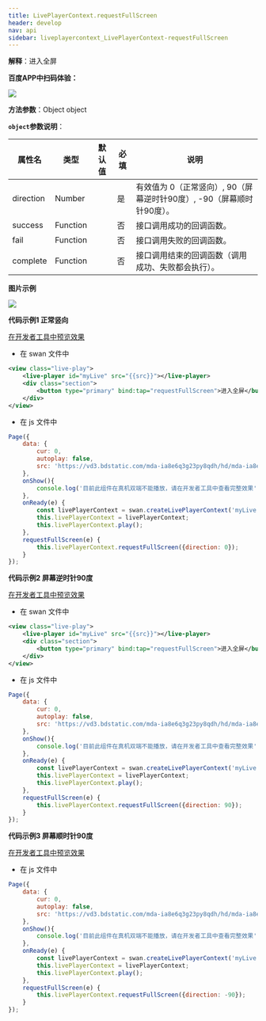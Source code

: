 ```yaml
---
title: LivePlayerContext.requestFullScreen
header: develop
nav: api
sidebar: liveplayercontext_LivePlayerContext-requestFullScreen
---
```



**解释**：进入全屏

**百度APP中扫码体验：**

<img src="https://b.bdstatic.com/miniapp/assets/images/doc_demo/fragment_LivePlayerContextRequestFullScreen.png"  class="demo-qrcode-image" />


**方法参数**：Object object

**`object`参数说明**：

|属性名 |类型  |默认值 |必填|说明|
|---- | ---- | ---- |---- |--|
|direction |Number  |  | 是  |有效值为 0（正常竖向）, 90（屏幕逆时针90度）, -90（屏幕顺时针90度）。|
|success   |Function  |   |否  |接口调用成功的回调函数。|
|fail  |Function  |   | 否 |接口调用失败的回调函数。|
|complete   | Function   |   |否 |接口调用结束的回调函数（调用成功、失败都会执行）。|


**图片示例**

<div class="m-doc-custom-examples">
    <div class="m-doc-custom-examples-correct">
        <img src="https://b.bdstatic.com/miniapp/images/LrequestFullScreen.gif">
    </div>
    <div class="m-doc-custom-examples-correct">
        <img src=" ">
    </div>
    <div class="m-doc-custom-examples-correct">
        <img src=" ">
    </div>     
</div>

**代码示例1 正常竖向**

<a href="swanide://fragment/3223cd7473ef7179320503801fa70f251575545170404" title="在开发者工具中预览效果" target="_self">在开发者工具中预览效果</a> 

* 在 swan 文件中

```xml
<view class="live-play">
    <live-player id="myLive" src="{{src}}"></live-player>
    <div class="section">
        <button type="primary" bind:tap="requestFullScreen">进入全屏</button>
    </div>
</view>
```

* 在 js 文件中

```js
Page({
    data: {
        cur: 0,
        autoplay: false,
        src: 'https://vd3.bdstatic.com/mda-ia8e6q3g23py8qdh/hd/mda-ia8e6q3g23py8qdh.mp4?playlist=%5B%22hd%22%5D&auth_key=1521549485-0-0-d5d042ba3555b2d23909d16a82916ebc&bcevod_channel=searchbox_feed&pd=share'
    },
    onShow(){
        console.log('目前此组件在真机双端不能播放，请在开发者工具中查看完整效果');
    },
    onReady(e) {
        const livePlayerContext = swan.createLivePlayerContext('myLive');
        this.livePlayerContext = livePlayerContext;
        this.livePlayerContext.play();
    },
    requestFullScreen(e) {
        this.livePlayerContext.requestFullScreen({direction: 0});
    }
});
```

**代码示例2 屏幕逆时针90度**

<a href="swanide://fragment/371a6513804f4f52b56188cb1d549c731575545190586" title="在开发者工具中预览效果" target="_self">在开发者工具中预览效果</a> 

* 在 swan 文件中

```xml
<view class="live-play">
    <live-player id="myLive" src="{{src}}"></live-player>
    <div class="section">
        <button type="primary" bind:tap="requestFullScreen">进入全屏</button>
    </div>
</view>
```

* 在 js 文件中
```js
Page({
    data: {
        cur: 0,
        autoplay: false,
        src: 'https://vd3.bdstatic.com/mda-ia8e6q3g23py8qdh/hd/mda-ia8e6q3g23py8qdh.mp4?playlist=%5B%22hd%22%5D&auth_key=1521549485-0-0-d5d042ba3555b2d23909d16a82916ebc&bcevod_channel=searchbox_feed&pd=share'
    },
    onShow(){
        console.log('目前此组件在真机双端不能播放，请在开发者工具中查看完整效果');
    },
    onReady(e) {
        const livePlayerContext = swan.createLivePlayerContext('myLive');
        this.livePlayerContext = livePlayerContext;
        this.livePlayerContext.play();
    },
    requestFullScreen(e) {
        this.livePlayerContext.requestFullScreen({direction: 90});
    }
});
```

**代码示例3 屏幕顺时针90度**

<a href="swanide://fragment/6c9fd0702eb3d9e37a8858f0ab0ca44e1575545209352" title="在开发者工具中预览效果" target="_self">在开发者工具中预览效果</a> 

* 在 js 文件中
```js
Page({
    data: {
        cur: 0,
        autoplay: false,
        src: 'https://vd3.bdstatic.com/mda-ia8e6q3g23py8qdh/hd/mda-ia8e6q3g23py8qdh.mp4?playlist=%5B%22hd%22%5D&auth_key=1521549485-0-0-d5d042ba3555b2d23909d16a82916ebc&bcevod_channel=searchbox_feed&pd=share'
    },
    onShow(){
        console.log('目前此组件在真机双端不能播放，请在开发者工具中查看完整效果');
    },
    onReady(e) {
        const livePlayerContext = swan.createLivePlayerContext('myLive');
        this.livePlayerContext = livePlayerContext;
        this.livePlayerContext.play();
    },
    requestFullScreen(e) {
        this.livePlayerContext.requestFullScreen({direction: -90});
    }
});
```